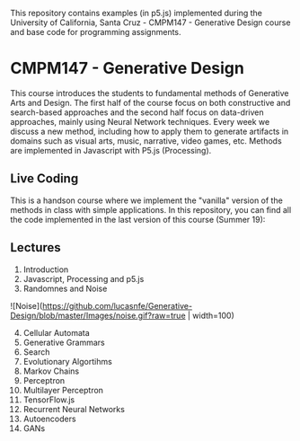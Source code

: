 This repository contains examples (in p5.js) implemented during the University of California, Santa Cruz - CMPM147 - Generative Design
course and base code for programming assignments.

# CMPM147 - Generative Design

This course introduces the students to fundamental methods of Generative Arts and Design.
The first half of the course focus on both constructive and search-based approaches and the second half
focus on data-driven approaches, mainly using Neural Network techniques. Every week we discuss a new method,
including how to apply them to generate artifacts in domains such as visual arts, music, narrative,
video games, etc.  Methods are implemented in Javascript with P5.js (Processing).

## Live Coding

This is a handson course where we implement the "vanilla" version of the methods in class with simple
applications. In this repository, you can find all the code implemented in the last version of this course (Summer 19):

## Lectures

1. Introduction
2. Javascript, Processing and p5.js
3. Randomnes and Noise

![Noise](https://github.com/lucasnfe/Generative-Design/blob/master/Images/noise.gif?raw=true | width=100)

4. Cellular Automata
5. Generative Grammars
6. Search
7. Evolutionary Algortihms
8. Markov Chains
9. Perceptron
10. Multilayer Perceptron
11. TensorFlow.js
12. Recurrent Neural Networks
13. Autoencoders
14. GANs
